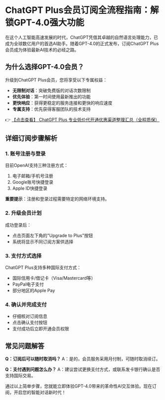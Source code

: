 # ChatGPT Plus会员订阅全流程指南：解锁GPT-4.0强大功能

在这个人工智能高速发展的时代，ChatGPT凭借其卓越的自然语言处理能力，已成为全球数亿用户的首选AI助手。随着GPT-4.0的正式发布，订阅ChatGPT Plus会员成为体验最新AI技术的必经之路。

## 为什么选择GPT-4.0会员？

升级到ChatGPT Plus会员，您将享受以下专属权益：
- **无限制对话**：突破免费版的对话次数限制
- **优先体验**：第一时间使用最新推出的功能
- **更快响应**：获得更稳定的服务连接和更快的响应速度
- **专属支持**：优先获得客服团队的技术支持

👉 [【点击查看】 ChatGPT Plus 专业低价代开通优惠渠道整理汇总（全程质保）](https://bit.ly/DaiKai)

## 详细订阅步骤解析

### 1. 账号注册与登录
目前OpenAI支持三种注册方式：
1. 电子邮箱/手机号注册
2. Google账号快捷登录
3. Apple ID快捷登录

**重要提示**：注册和登录过程需要特定的网络环境支持。

### 2. 升级会员计划
成功登录后：
- 点击页面左下角的"Upgrade to Plus"按钮
- 系统将显示不同订阅方案供选择

### 3. 支付方式选择
ChatGPT Plus支持多种国际支付方式：
- 国际信用卡/借记卡（Visa/Mastercard等）
- PayPal电子支付
- 部分地区的Apple Pay

### 4. 确认并完成支付
- 仔细核对订阅信息
- 点击确认支付按钮
- 支付成功后立即开通会员权限

## 常见问题解答
**Q：订阅后可以随时取消吗？**
A：是的，会员服务采用月付制，可随时取消续订。

**Q：支付遇到问题怎么办？**
A：建议尝试更换支付方式，或联系发卡银行确认是否支持国际交易。

通过以上简单步骤，您就能立即体验GPT-4.0带来的革命性AI交互体验。现在订阅，开启您的智能对话新时代！